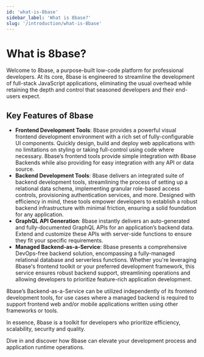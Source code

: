```yaml
---
id: 'what-is-8base'
sidebar_label: 'What is 8base?'
slug: '/introduction/what-is-8base'
---
```

# What is 8base?

Welcome to 8base, a purpose-built low-code platform for professional developers. At its core, 8base is engineered to streamline the development of full-stack JavaScript applications, eliminating the usual overhead while retaining the depth and control that seasoned developers and their end-users expect.

## Key Features of 8base

- **Frontend Development Tools**: 8base provides a powerful visual frontend development environment with a rich set of fully-configurable UI components. Quickly design, build and deploy web applications with no limitations on styling or taking full-control using code where necessary. 8base’s frontend tools provide simple integration with 8base Backends while also providing for easy integration with any API or data source.
- **Backend Development Tools**: 8base delivers an integrated suite of backend development tools, streamlining the process of setting up a relational data schema, implementing granular role-based access controls, provisioning authentication services, and more. Designed with efficiency in mind, these tools empower developers to establish a robust backend infrastructure with minimal friction, ensuring a solid foundation for any application.
- **GraphQL API Generation**: 8base instantly delivers an auto-generated and fully-documented GraphQL APIs for an application’s backend data. Extend and customize these APIs with server-side functions to ensure they fit your specific requirements.
- **Managed Backend-as-a-Service**: 8base presents a comprehensive DevOps-free backend solution, encompassing a fully-managed relational database and serverless functions. Whether you're leveraging 8base's frontend toolkit or your preferred development framework, this service ensures robust backend support, streamlining operations and allowing developers to prioritize feature-rich application development.

8base’s Backend-as-a-Service can be utilized independently of its frontend development tools, for use cases where a managed backend is required to support frontend web and/or mobile applications written using other frameworks or tools.

In essence, 8base is a toolkit for developers who prioritize efficiency, scalability, security and quality. 

Dive in and discover how 8base can elevate your development process and application runtime operations.

